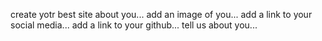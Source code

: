 create yotr best site about you...
add an image of you...
add a link to your social media...
add a link to your github...
tell us about you...